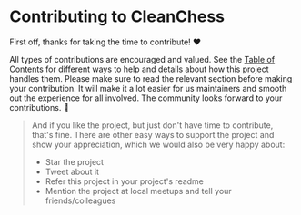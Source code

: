<!-- omit in toc -->
# Contributing to CleanChess

First off, thanks for taking the time to contribute! ❤️

All types of contributions are encouraged and valued. See the [Table of Contents](https://github.com/riccardocescon/clean_chess/blob/main/TABLE_OF_CONTENTS.md) for different ways to help and details about how this project handles them. Please make sure to read the relevant section before making your contribution. It will make it a lot easier for us maintainers and smooth out the experience for all involved. The community looks forward to your contributions. 🎉

> And if you like the project, but just don't have time to contribute, that's fine. There are other easy ways to support the project and show your appreciation, which we would also be very happy about:
> - Star the project
> - Tweet about it
> - Refer this project in your project's readme
> - Mention the project at local meetups and tell your friends/colleagues
